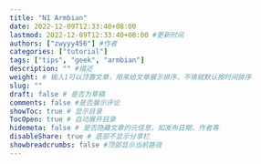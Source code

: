 ```yaml
---
title: "N1 Armbian"
date: 2022-12-09T12:33:40+08:00
lastmod: 2022-12-09T12:33:40+08:00 #更新时间
authors: ["zwyyy456"] #作者
categories: ["tutorial"]
tags: ["tips", "geek", "armbian"]
description: "" #描述
weight: # 输入1可以顶置文章，用来给文章展示排序，不填就默认按时间排序
slug: ""
draft: false # 是否为草稿
comments: false #是否展示评论
showToc: true # 显示目录
TocOpen: true # 自动展开目录
hidemeta: false # 是否隐藏文章的元信息，如发布日期、作者等
disableShare: true # 底部不显示分享栏
showbreadcrumbs: false #顶部显示当前路径
---
```



